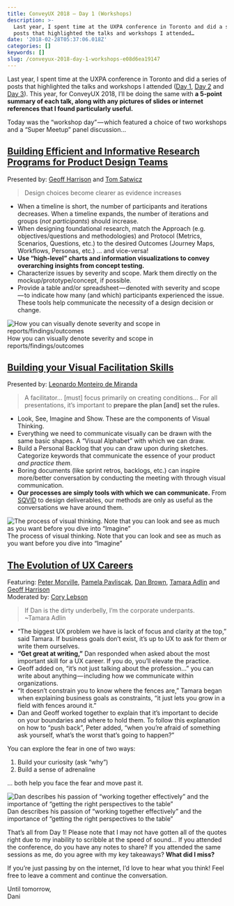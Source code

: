 ```yaml
---
title: ConveyUX 2018 — Day 1 (Workshops)
description: >-
  Last year, I spent time at the UXPA conference in Toronto and did a series of
  posts that highlighted the talks and workshops I attended…
date: '2018-02-28T05:37:06.018Z'
categories: []
keywords: []
slug: /conveyux-2018-day-1-workshops-e08d6ea19147
---
```


Last year, I spent time at the UXPA conference in Toronto and did a series of posts that highlighted the talks and workshops I attended ([Day 1](https://blog.desandoval.net/uxpa-2017-notes-from-day-1-june-6-c7cdc5ceaf46), [Day 2](https://blog.desandoval.net/uxpa-2017-notes-from-day-2-june-7-7bd94773dd3a) and [Day 3](https://blog.desandoval.net/uxpa-2017-notes-from-day-3-june-8-654d26a27673)). This year, for ConveyUX 2018, I’ll be doing the same with **a 5-point summary of each talk, along with any pictures of slides or internet references that I found particularly useful.**

Today was the “workshop day” — which featured a choice of two workshops and a “Super Meetup” panel discussion…

##  [Building Efficient and Informative Research Programs for Product Design Teams](https://conveyux.com/sessions/building-research-into-your-design-practice/)

Presented by: [Geoff Harrison](https://conveyux.com/speakers/geoff-harrison/) and [Tom Satwicz](https://conveyux.com/speakers/tom-satwicz-ph-d/)

> Design choices become clearer as evidence increases

*   When a timeline is short, the number of participants and iterations decreases. When a timeline expands, the number of iterations and groups (_not participants_) should increase.
*   When designing foundational research, match the Approach (e.g. objectives/questions and methodologies) and Protocol (Metrics, Scenarios, Questions, etc.) to the desired Outcomes (Journey Maps, Workflows, Personas, etc.) … and vice-versa!
*   **Use “high-level” charts and information visualizations to convey overarching insights from concept testing.**
*   Characterize issues by severity and scope. Mark them directly on the mockup/prototype/concept, if possible.
*   Provide a table and/or spreadsheet — denoted with severity and scope — to indicate how many (and which) participants experienced the issue. These tools help communicate the necessity of a design decision or change.

![How you can visually denote severity and scope in reports/findings/outcomes](/img/medium/1__aT__hrXJv52IKFIYXNLfZwA.jpeg)
How you can visually denote severity and scope in reports/findings/outcomes

##  [Building your Visual Facilitation Skills](https://conveyux.com/sessions/building-your-visual-facilitation-skills/)

Presented by: [Leonardo Monteiro de Miranda](https://conveyux.com/speakers/leonardo-monteiro-de-miranda/)

> A facilitator… \[must\] focus primarily on creating conditions… For all presentations, it’s important to **prepare the plan \[and\] set the rules.**

*   Look, See, Imagine and Show. These are the components of Visual Thinking.
*   Everything we need to communicate visually can be drawn with the same basic shapes. A “Visual Alphabet” with which we can draw.
*   Build a Personal Backlog that you can draw upon during sketches. Categorize keywords that communicate the essence of your product _and practice them_.
*   Boring documents (like sprint retros, backlogs, etc.) can inspire more/better conversation by conducting the meeting with through visual communication.
*   **Our processes are simply tools with which we can communicate.** From [SQVID](http://www.danroam.com/assets/pdf/tools/TBOTN_sqvid.pdf) to design deliverables, our methods are only as useful as the conversations we have around them.

![The process of visual thinking. Note that you can look and see as much as you want before you dive into “Imagine”](/img/medium/1__pgL54ETXkU6Prbw2fKtuhQ.jpeg)
The process of visual thinking. Note that you can look and see as much as you want before you dive into “Imagine”

##  [The Evolution of UX Careers](https://conveyux.com/sessions/puget-sound-ux-meetup-18/)

Featuring: [Peter Morville](http://conveyux.com/speakers/peter-morville/), [Pamela Pavliscak](http://conveyux.com/speakers/pamela-pavliscak-2/), [Dan Brown](http://conveyux.com/speakers/dan-brown/), [Tamara Adlin](https://conveyux.com/speakers/tamara-adlin/) and [Geoff Harrison](http://conveyux.com/speakers/geoff-harrison/)  
Moderated by: [Cory Lebson](http://conveyux.com/speakers/cory-lebson/)

> If Dan is the dirty underbelly, I’m the corporate underpants. ~Tamara Adlin

*   “The biggest UX problem we have is lack of focus and clarity at the top,” said Tamara. If business goals don’t exist, it’s up to UX to ask for them or write them ourselves.
*   **“Get great at writing,”** Dan responded when asked about the most important skill for a UX career. If you do, you’ll elevate the practice.
*   Geoff added on, “it’s not just talking about the profession…” you can write about anything — including how we communicate within organizations.
*   “It doesn’t constrain you to know where the fences are,” Tamara began when explaining business goals as constraints, “it just lets you grow in a field with fences around it.”
*   Dan and Geoff worked together to explain that it’s important to decide on your boundaries and where to hold them. To follow this explanation on how to “push back”, Peter added, “when you’re afraid of something ask yourself, what’s the worst that’s going to happen?”

You can explore the fear in one of two ways:

1.  Build your curiosity (ask “why”)
2.  Build a sense of adrenaline

… both help you face the fear and move past it.

![Dan describes his passion of “working together effectively” and the importance of “getting the right perspectives to the table”](/img/medium/1__fS7r1sPEOmscQ9plMgH8qA.jpeg)
Dan describes his passion of “working together effectively” and the importance of “getting the right perspectives to the table”

That’s all from Day 1! Please note that I may not have gotten all of the quotes right due to my inability to scribble at the speed of sound… If you attended the conference, do you have any notes to share? If you attended the same sessions as me, do you agree with my key takeaways? **What did I miss?**

If you’re just passing by on the internet, I’d love to hear what you think! Feel free to leave a comment and continue the conversation.

Until tomorrow,  
Dani